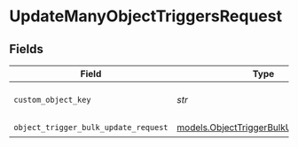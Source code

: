 # UpdateManyObjectTriggersRequest


## Fields

| Field                                                                                | Type                                                                                 | Required                                                                             | Description                                                                          | Example                                                                              |
| ------------------------------------------------------------------------------------ | ------------------------------------------------------------------------------------ | ------------------------------------------------------------------------------------ | ------------------------------------------------------------------------------------ | ------------------------------------------------------------------------------------ |
| `custom_object_key`                                                                  | *str*                                                                                | :heavy_check_mark:                                                                   | The key of a custom object                                                           | car                                                                                  |
| `object_trigger_bulk_update_request`                                                 | [models.ObjectTriggerBulkUpdateRequest](../models/objecttriggerbulkupdaterequest.md) | :heavy_check_mark:                                                                   | N/A                                                                                  |                                                                                      |
